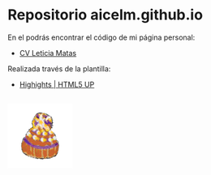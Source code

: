 # Repositorio aicelm.github.io

En el podrás encontrar el código de mi página personal: 

* [CV Leticia Matas](https://aicelm.github.io/cv2/index.html)


Realizada través de la plantilla: 

* [Highights | HTML5 UP](https://html5up.net/highlights)

##

[![Gorro](cv2/images/icogor.png)](https://aicelm.github.io/cv2/index.html)

